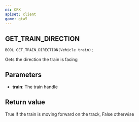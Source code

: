 ```yaml
---
ns: CFX
apiset: client
game: gta5
---
```

## GET_TRAIN_DIRECTION

```c
BOOL GET_TRAIN_DIRECTION(Vehicle train);
```

Gets the direction the train is facing 

## Parameters
* **train**: The train handle

## Return value
True if the train is moving forward on the track, False otherwise
